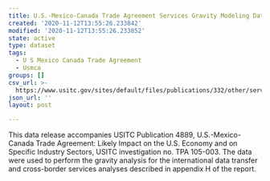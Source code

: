 ```yaml
---
title: U.S.-Mexico-Canada Trade Agreement Services Gravity Modeling Data
created: '2020-11-12T13:55:26.233842'
modified: '2020-11-12T13:55:26.233852'
state: active
type: dataset
tags:
  - U S Mexico Canada Trade Agreement
  - Usmca
groups: []
csv_url: >-
  https://www.usitc.gov/sites/default/files/publications/332/other/services_gravity_modeling_data.csv
json_url: ''
layout: post

---
```

This data release accompanies USITC Publication 4889, U.S.-Mexico-Canada Trade Agreement: Likely Impact on the U.S. Economy and on Specific Industry Sectors, USITC investigation no. TPA 105-003. The data were used to perform the gravity analysis for the international data transfer and cross-border services analyses described in appendix H of the report.
